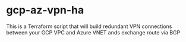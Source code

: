 # gcp-az-vpn-ha
This is a Terraform script that will build redundant VPN connections between your GCP VPC and Azure VNET ands exchange route via BGP

